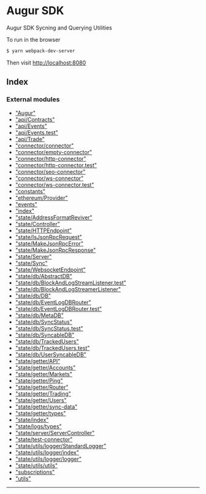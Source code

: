 
Augur SDK
=========

Augur SDK Sycning and Querying Utilities

To run in the browser

```sh
$ yarn webpack-dev-server
```

Then visit [http://localhost:8080](http://localhost:8080)

## Index

### External modules

* ["Augur"](modules/_augur_.md)
* ["api/Contracts"](modules/_api_contracts_.md)
* ["api/Events"](modules/_api_events_.md)
* ["api/Events.test"](modules/_api_events_test_.md)
* ["api/Trade"](modules/_api_trade_.md)
* ["connector/connector"](modules/_connector_connector_.md)
* ["connector/empty-connector"](modules/_connector_empty_connector_.md)
* ["connector/http-connector"](modules/_connector_http_connector_.md)
* ["connector/http-connector.test"](modules/_connector_http_connector_test_.md)
* ["connector/seo-connector"](modules/_connector_seo_connector_.md)
* ["connector/ws-connector"](modules/_connector_ws_connector_.md)
* ["connector/ws-connector.test"](modules/_connector_ws_connector_test_.md)
* ["constants"](modules/_constants_.md)
* ["ethereum/Provider"](modules/_ethereum_provider_.md)
* ["events"](modules/_events_.md)
* ["index"](modules/_index_.md)
* ["state/AddressFormatReviver"](modules/_state_addressformatreviver_.md)
* ["state/Controller"](modules/_state_controller_.md)
* ["state/HTTPEndpoint"](modules/_state_httpendpoint_.md)
* ["state/IsJsonRpcRequest"](modules/_state_isjsonrpcrequest_.md)
* ["state/MakeJsonRpcError"](modules/_state_makejsonrpcerror_.md)
* ["state/MakeJsonRpcResponse"](modules/_state_makejsonrpcresponse_.md)
* ["state/Server"](modules/_state_server_.md)
* ["state/Sync"](modules/_state_sync_.md)
* ["state/WebsocketEndpoint"](modules/_state_websocketendpoint_.md)
* ["state/db/AbstractDB"](modules/_state_db_abstractdb_.md)
* ["state/db/BlockAndLogStreamListener.test"](modules/_state_db_blockandlogstreamlistener_test_.md)
* ["state/db/BlockAndLogStreamerListener"](modules/_state_db_blockandlogstreamerlistener_.md)
* ["state/db/DB"](modules/_state_db_db_.md)
* ["state/db/EventLogDBRouter"](modules/_state_db_eventlogdbrouter_.md)
* ["state/db/EventLogDBRouter.test"](modules/_state_db_eventlogdbrouter_test_.md)
* ["state/db/MetaDB"](modules/_state_db_metadb_.md)
* ["state/db/SyncStatus"](modules/_state_db_syncstatus_.md)
* ["state/db/SyncStatus.test"](modules/_state_db_syncstatus_test_.md)
* ["state/db/SyncableDB"](modules/_state_db_syncabledb_.md)
* ["state/db/TrackedUsers"](modules/_state_db_trackedusers_.md)
* ["state/db/TrackedUsers.test"](modules/_state_db_trackedusers_test_.md)
* ["state/db/UserSyncableDB"](modules/_state_db_usersyncabledb_.md)
* ["state/getter/API"](modules/_state_getter_api_.md)
* ["state/getter/Accounts"](modules/_state_getter_accounts_.md)
* ["state/getter/Markets"](modules/_state_getter_markets_.md)
* ["state/getter/Ping"](modules/_state_getter_ping_.md)
* ["state/getter/Router"](modules/_state_getter_router_.md)
* ["state/getter/Trading"](modules/_state_getter_trading_.md)
* ["state/getter/Users"](modules/_state_getter_users_.md)
* ["state/getter/sync-data"](modules/_state_getter_sync_data_.md)
* ["state/getter/types"](modules/_state_getter_types_.md)
* ["state/index"](modules/_state_index_.md)
* ["state/logs/types"](modules/_state_logs_types_.md)
* ["state/server/ServerController"](modules/_state_server_servercontroller_.md)
* ["state/test-connector"](modules/_state_test_connector_.md)
* ["state/utils/logger/StandardLogger"](modules/_state_utils_logger_standardlogger_.md)
* ["state/utils/logger/index"](modules/_state_utils_logger_index_.md)
* ["state/utils/logger/logger"](modules/_state_utils_logger_logger_.md)
* ["state/utils/utils"](modules/_state_utils_utils_.md)
* ["subscriptions"](modules/_subscriptions_.md)
* ["utils"](modules/_utils_.md)

---

